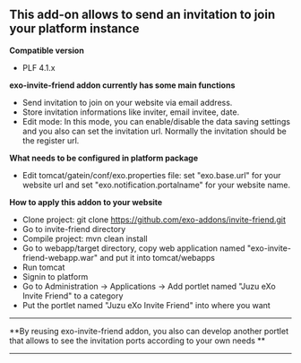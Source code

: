 This add-on allows to send an invitation to join your platform instance
-----------
   **Compatible version**
   - PLF 4.1.x

   **exo-invite-friend addon currently has some main functions**

   - Send invitation to join on your website via email address.
   - Store invitation informations like inviter, email invitee, date.
   - Edit mode: In this mode, you can enable/disable the data saving settings and you also can set the invitation url.
   Normally the invitation should be the register url.

   **What needs to be configured in platform package**
   - Edit tomcat/gatein/conf/exo.properties file:
   set "exo.base.url" for your website url and set "exo.notification.portalname" for your website name.

   **How to apply this addon to your website**
   - Clone project: git clone https://github.com/exo-addons/invite-friend.git
   - Go to invite-friend directory
   - Compile project: mvn clean install
   - Go to webapp/target directory, copy web application named "exo-invite-friend-webapp.war" and put it into tomcat/webapps
   - Run tomcat
   - Signin to platform
   - Go to Administration -> Applications -> Add portlet named "Juzu eXo Invite Friend" to a category
   - Put the portlet named "Juzu eXo Invite Friend" into where you want

  -----------
  **By reusing exo-invite-friend addon, you also can develop another portlet that allows to see the invitation ports according to your own needs **

 -----------

